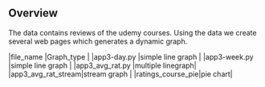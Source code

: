 ## Overview
The data contains reviews of the udemy courses. Using the data we create several web pages which generates a dynamic graph.

|file_name       |Graph_type |
|app3-day.py     |simple line graph |
|app3-week.py    |simple line graph |
|app3_avg_rat.py |multiple linegraph|
|app3_avg_rat_stream|stream graph |
|ratings_course_pie|pie chart|